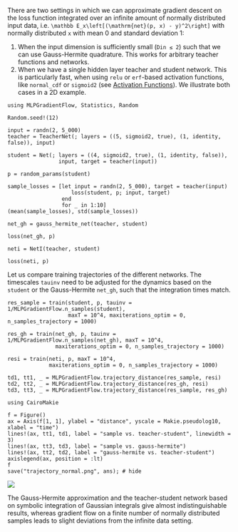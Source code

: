 There are two settings in which we can approximate gradient descent on the loss function integrated over an infinite amount of normally distributed input data, i.e.
``\mathbb E_x\left[(\mathrm{net}(p, x) - y)^2\right]``  with normally distributed ``x`` with mean 0 and standard deviation 1:
1. When the input dimension is sufficiently small (`Din ≤ 2`) such that we can use Gauss-Hermite quadrature. This works for arbitrary teacher functions and networks.
2. When we have a single hidden layer teacher and student network. This is particularly fast, when using `relu` or `erf`-based activation functions, like `normal_cdf` or `sigmoid2` (see [Activation Functions](@ref)).
We illustrate both cases in a 2D example.

```@example gaussian
using MLPGradientFlow, Statistics, Random

Random.seed!(12)

input = randn(2, 5_000)
teacher = TeacherNet(; layers = ((5, sigmoid2, true), (1, identity, false)), input)

student = Net(; layers = ((4, sigmoid2, true), (1, identity, false)),
                input, target = teacher(input))

p = random_params(student)

sample_losses = [let input = randn(2, 5_000), target = teacher(input)
                    loss(student, p; input, target)
                 end
                 for _ in 1:10]
(mean(sample_losses), std(sample_losses))
```

```@example gaussian
net_gh = gauss_hermite_net(teacher, student)

loss(net_gh, p)
```

```@example gaussian
neti = NetI(teacher, student)

loss(neti, p)
```

Let us compare training trajectories of the different networks. The timescales `tauinv` need to be adjusted for the dynamics based on the `student` or the Gauss-Hermite `net_gh`, such that the integration times match.

```@example gaussian
res_sample = train(student, p, tauinv = 1/MLPGradientFlow.n_samples(student),
                   maxT = 10^4, maxiterations_optim = 0, n_samples_trajectory = 1000)
```
```@example gaussian
res_gh = train(net_gh, p, tauinv = 1/MLPGradientFlow.n_samples(net_gh), maxT = 10^4,
               maxiterations_optim = 0, n_samples_trajectory = 1000)
```
```@example gaussian
resi = train(neti, p, maxT = 10^4,
             maxiterations_optim = 0, n_samples_trajectory = 1000)
```


```@example gaussian
td1, tt1, _ = MLPGradientFlow.trajectory_distance(res_sample, resi)
td2, tt2, _ = MLPGradientFlow.trajectory_distance(res_gh, resi)
td3, tt3, _ = MLPGradientFlow.trajectory_distance(res_sample, res_gh)

using CairoMakie

f = Figure()
ax = Axis(f[1, 1], ylabel = "distance", yscale = Makie.pseudolog10, xlabel = "time")
lines!(ax, tt1, td1, label = "sample vs. teacher-student", linewidth = 3)
lines!(ax, tt3, td3, label = "sample vs. gauss-hermite")
lines!(ax, tt2, td2, label = "gauss-hermite vs. teacher-student")
axislegend(ax, position = :lt)
f
save("trajectory_normal.png", ans); # hide
```

![](trajectory_normal.png)

The Gauss-Hermite approximation and the teacher-student network based on symbolic integration of Gaussian integrals give almost indistinguishable results, whereas gradient flow on a finite number of normally distributed samples leads to slight deviations from the infinite data setting.
